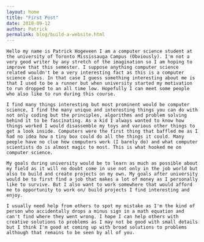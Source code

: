 ```yaml
---
layout: home
title: "First Post"
date: 2018-09-12
author: Patrick
permalink: blog/build-a-website.html
---
```

    Hello my name is Patrick Hogeveen I am a computer science student at the university of Toronto Mississauga Campus (Obviously). I'm not a very good writer by any stretch of the imagination so I am hoping to improve that this semester. I suppose anything computer science related wouldn't be a very interesting fact as this is a computer science class. In that case I guess something interesting about me is that I used to be a runner but when university started my motivation to run dropped to an all time low. Hopefully I can meet some people who also like to run during this course.

    I find many things interesting but most prominent would be computer science, I find the many unique and interesting things you can do with not only coding but the principles, algorithms and problem solving behind it to be fascinating. As a kid I always wanted to know how things worked I would disassemble my toys and various other things to get a look inside. Computers were the first thing that baffled me as I had no idea how a tiny box could do all the things it could. Many people have no clue how computers work (I barely do) and what computer scientists do is almost magic to most. This is what hooked me on computer science.

    My goals during university would be to learn as much as possible about my field as it will no doubt come in use not only in the job world but also to build and create projects on my own. My goals after university would be to first find a job that makes a lot of money as I personally like to survive. But I also want to work somewhere that would afford me to opportunity to work on/ build projects I find interesting and enjoy.

    I usually need help from others to spot my mistake as I'm the kind of person who accidentally drops a minus sign in a math equation and can't find where they went wrong. I hope I can help others with creative solutions to problems as I may not be good with small details but I think I'm good at coming up with broad solutions to problems although that remains to be seen by all of you.

    
